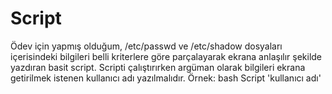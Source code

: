 # Script
Ödev için yapmış olduğum, /etc/passwd ve /etc/shadow dosyaları içerisindeki bilgileri belli kriterlere göre parçalayarak ekrana anlaşılır şekilde yazdıran basit script.
Scripti çalıştırırken argüman olarak bilgileri ekrana getirilmek istenen kullanıcı adı yazılmalıdır.
Örnek: bash Script 'kullanıcı adı'
